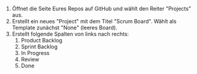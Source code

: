 1. Öffnet die Seite Eures Repos auf GitHub und wählt den Reiter "Projects" aus.
1. Erstellt ein neues "Project" mit dem Titel "Scrum Board". Wählt als Template zunächst "None" (leeres Board).
1. Erstellt folgende Spalten von links nach rechts:
    1. Product Backlog
    1. Sprint Backlog
    1. In Progress
    1. Review
    1. Done
